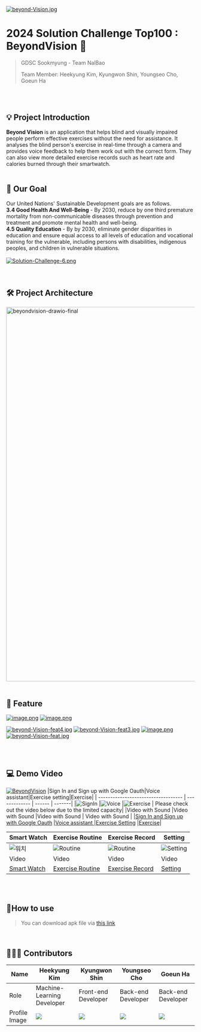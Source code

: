 [![beyond-Vision.jpg](https://i.postimg.cc/3JQjMN5d/beyond-Vision.jpg)](https://postimg.cc/CdJnkFKg)

# 2024 Solution Challenge Top100 : BeyondVision 📘

> GDSC Sookmyung - Team NalBao
>
> Team Member: Heekyung Kim, Kyungwon Shin, Youngseo Cho, Goeun Ha
<br>
<br>


## 💡 Project Introduction

**Beyond Vision** is an application that helps blind and visually impaired people perform effective exercises without the need for assistance. It analyses the blind person's exercise in real-time through a camera and provides voice feedback to help them work out with the correct form. They can also view more detailed exercise records such as heart rate and calories burned through their smartwatch.
<br>
<br>


## 🎯 Our Goal
Our United Nations' Sustainable Development goals are as follows.
<br>
**3.4 Good Health And Well-Being** - By 2030, reduce by one third premature mortality from non-communicable diseases through prevention and treatment and promote mental health and well-being.
<br>
**4.5 Quality Education** - By by 2030, eliminate gender disparities in education and ensure equal access to all levels of education and vocational training for the vulnerable, including persons with disabilities, indigenous peoples, and children in vulnerable situations.<br>
<br>
[![Solution-Challenge-6.png](https://i.postimg.cc/y8sSLxSj/Solution-Challenge-6.png)](https://postimg.cc/Czr11F7n)<br>
<br>
<br>

## 🛠 Project Architecture
<img src="https://i.postimg.cc/grbrZCDD/beyondvision-drawio.png" alt="beyondvision-drawio-final" border="0" width="1000"></a>
<br>
<br>

## 📸 Feature
[![image.png](https://i.postimg.cc/NMp5GSS8/image.png)](https://postimg.cc/Hc8pBZpj)
[![image.png](https://i.postimg.cc/jSP2nLBS/image.png)](https://postimg.cc/CRMSWLF3)

[![beyond-Vision-feat4.jpg](https://i.postimg.cc/44cWrjMN/beyond-Vision-feat4.jpg)](https://postimg.cc/hhS8mZcH)
[![beyond-Vision-feat3.jpg](https://i.postimg.cc/nVNxn80s/beyond-Vision-feat3.jpg)](https://postimg.cc/K47w5WXF)
[![image.png](https://i.postimg.cc/440x86g3/image.png)](https://postimg.cc/8shGcrs8)
[![beyond-Vision-feat.jpg](https://i.postimg.cc/3xKgRqwh/beyond-Vision-feat.jpg)](https://postimg.cc/svNBHwSH)

<br>
<br>

## 💻 Demo Video
[![BeyondVision](https://i.postimg.cc/mkvZQ6gn/2024-03-12-114736.png)](https://www.youtube.com/watch?v=fHF8ATWjeQQ)
|Sign In and Sign up with Google Oauth|Voice assistant|Exercise setting|Exercise| 
| ----------------------------------- | ------------- | ------ | -------|
|![SignIn](https://github.com/BeyondVision-NalBao/2024-BeyondVision-SolutionChallenge/assets/93874872/7f447b11-2222-416d-a21c-8e2894c699b4) |![Voice](https://github.com/BeyondVision-NalBao/2024-BeyondVision-SolutionChallenge/assets/93874872/a9ed54e8-e79a-4ec1-9b15-cd36150022cf) |![Exercise](https://github.com/BeyondVision-NalBao/2024-BeyondVision-SolutionChallenge/assets/93874872/37c16615-410e-4581-840b-c5d5d89b5100) | Please check out the video below due to the limited capacity|
|Video with Sound      |Video with Sound              |Video with Sound                           | Video with Sound |
|[Sign In and Sign up with Google Oauth](https://drive.google.com/file/d/1wqNQnDHsYEUqTFZbUAm_S_9ywbi0bhpA/view?usp=sharing)  |[Voice assistant ](https://drive.google.com/file/d/1z4Kbvog8DjcLS-i3MQsrSCxz0CDZKtSN/view?usp=sharing)   |[Exercise Setting](https://drive.google.com/file/d/1VsWg-875UiQVhRXz3tFemRDVomjOE88e/view?usp=sharing)   |[Exercise](https://drive.google.com/file/d/1hfoo-fjquooBx4J5YI0H6fRyv6CS4U1-/view?usp=sharing)|

|Smart Watch| Exercise Routine          | Exercise Record                      | Setting                           | 
|--------| ----------------------------------- | ------------- | ------ | 
|![워치](https://github.com/BeyondVision-NalBao/2024-BeyondVision-SolutionChallenge-Top100/assets/90203803/4a95a2ea-a0c4-46b9-ae87-1469296d7f82) |![Routine](https://github.com/BeyondVision-NalBao/2024-BeyondVision-SolutionChallenge/assets/93874872/111f117a-8568-45e2-9bab-3439eb6baf4b) | ![Routine](https://github.com/BeyondVision-NalBao/2024-BeyondVision-SolutionChallenge/assets/93874872/ec4195cc-780b-4f23-993a-2fb3c4cb829d) | ![Setting](https://github.com/BeyondVision-NalBao/2024-BeyondVision-SolutionChallenge/assets/93874872/792a87e9-2a67-4421-85b1-454492472855)|
|Video  |Video      |Video          |Video                       | 
|[Smart Watch](https://drive.google.com/file/d/1e0bKfO4EaEUz30acjXQF212_b44SAKmT/view?usp=sharing)|[Exercise Routine](https://drive.google.com/file/d/1srev4VU7d3_Ln9qdvB5TwYGmqJwKZb-8/view?usp=sharing)|[Exercise Record](https://drive.google.com/file/d/1L_g1M1auoTgcgyL3d1XFYe_h4flCiGjS/view?usp=sharing)   |[Setting](https://drive.google.com/file/d/1NBnenQvRIWjtNDq7rV8fPridQ8TKyifC/view?usp=sharing) | 
<br>
<br>

## 📱How to use
> You can download apk file via [this link](https://drive.google.com/file/d/1GragJ6g3PyAqQ4yLERRJ5zwyfF3i29HT/view?usp=sharing)
<br>


## 👩🏻‍💻 Contributors

| Name          | Heekyung Kim                        | Kyungwon Shin                           | Youngseo Cho                                                | Goeun Ha                                        |
| ------------- | --------------------------------- | --------------------------------- | --------------------------------------------------------- | --------------------------------------------------------- |
| Role          | Machine-Learning Developer               | Front-end Developer               | Back-end Developer                                     | Back-end Developer                                 |
| Profile Image | ![](https://avatars.githubusercontent.com/u/71302565?v=4) | ![](https://avatars.githubusercontent.com/u/93874872?v=4) | ![](https://avatars.githubusercontent.com/u/90203803?v=4) | ![](https://avatars.githubusercontent.com/u/93965468?v=4) |

